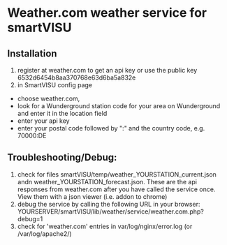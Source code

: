 # Weather.com weather service for smartVISU

## Installation
1. register at weather.com to get an api key or use the public key 6532d6454b8aa370768e63d6ba5a832e
2. in SmartVISU config page 
- choose weather.com, 
- look for a Wunderground station code for your area on Wunderground and enter it in the location field 
- enter your api key  
- enter your postal code followed by ":" and the country code, e.g. 70000:DE

## Troubleshooting/Debug:
1. check for files smartVISU/temp/weather_YOURSTATION_current.json andn weather_YOURSTATION_forecast.json.
	These are the api responses from weather.com after you have called the service once. 
	View them with a json viewer (i.e. addon to chrome)
2. debug the service by calling the following URL in your browser: YOURSERVER/smartVISU/lib/weather/service/weather.com.php?debug=1
3. check for 'weather.com' entries in var/log/nginx/error.log (or /var/log/apache2/)
